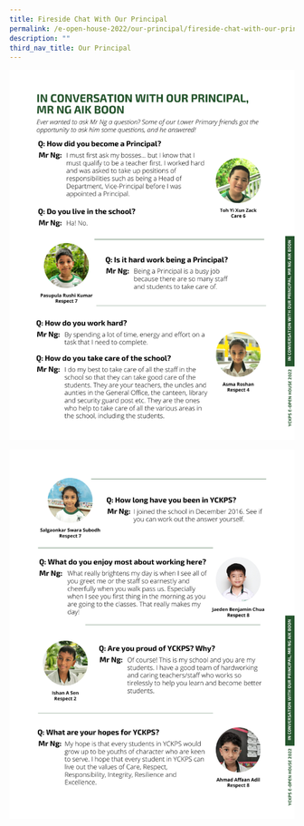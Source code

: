 ```yaml
---
title: Fireside Chat With Our Principal
permalink: /e-open-house-2022/our-principal/fireside-chat-with-our-principal/
description: ""
third_nav_title: Our Principal
---
```

![Fireside Chat With Our Principal](/images/fireside%20chat1.png)

![Fireside Chat With Our Principal](/images/Our%20principal%20-%20Firechat%202.png)